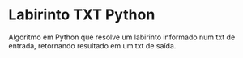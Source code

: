 # Labirinto TXT Python
 Algoritmo em Python que resolve um labirinto informado num txt de entrada, retornando resultado em um txt de saída.
